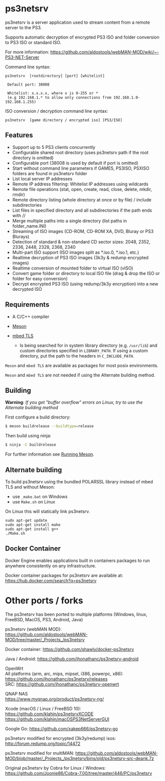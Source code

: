 # ps3netsrv

ps3netsrv is a server application used to stream content from a remote server to the PS3.

Supports automatic decryption of encrypted PS3 ISO and folder conversion to PS3 ISO or standard ISO.

For more information: https://github.com/aldostools/webMAN-MOD/wiki/~-PS3-NET-Server

Command line syntax:
```
ps3netsrv  [rootdirectory] [port] [whitelist]

 Default port: 38008

 Whitelist: x.x.x.x, where x is 0-255 or *
 (e.g 192.168.1.* to allow only connections from 192.168.1.0-192.168.1.255)
```

ISO conversion / decryption command line syntax:
```
ps3netsrv  [game directory / encrypted iso] [PS3/ISO]
```

## Features

* Support up to 5 PS3 clients concurrently
* Configurable shared root directory (uses ps3netsrv path if the root directory is omitted)
* Configurable port (38008 is used by default if port is omitted)
* Start without command line parameters if GAMES, PS3ISO, PSXISO folders are found in ps3netsrv folder
* List local server IP addresses
* Remote IP address filtering: Whitelist IP addresses using wildcards
* Remote file operations (stat, open, create, read, close, delete, mkdir, rmdir)
* Remote directory listing (whole directory at once or by file) / include subdirectories
* List files in specified directory and all subdirectories if the path ends with //
* Merge multiple paths into a single directory (list paths in folder_name.INI)
* Streaming of ISO images (CD-ROM, CD-ROM XA, DVD, Bluray or PS3 Blurays)
* Detection of standard & non-standard CD sector sizes: 2048, 2352, 2336, 2448, 2328, 2368, 2340
* Multi-part ISO support (ISO images split as *.iso.0, *.iso.1, etc.)
* Realtime decryption of PS3 ISO images (3k3y & redump encrypted images)
* Realtime conversion of mounted folder to virtual ISO (vISO)
* Convert game folder or directory to local ISO file (drag & drop the ISO or folder for easy conversion)
* Decrypt encrypted PS3 ISO (using redump/3k3y encryption) into a new decrypted ISO

## Requirements

* A C/C++ compiler

* [Meson](https://mesonbuild.com/Getting-meson.html)

* [mbed TLS](https://tls.mbed.org/)
  * Is being searched for in system library directory (e.g. `/usr/lib`) and custom directories specified in `LIBRARY_PATH`.
  If using a custom directory, put the path to the headers in `C_INCLUDE_PATH`.

`Meson` and `mbed TLS` are available as packages for most posix environments.

`Meson` and `mbed TLS` are not needed if using the Alternate building method.


## Building
**Warning**: *If you get "buffer overflow" errors on Linux, try to use the Alternate building method*

First configure a build directory:

```bash
$ meson buildrelease --buildtype=release
```

Then build using ninja:

```bash
$ ninja -C buildrelease
```

For further information see [Running Meson](https://mesonbuild.com/Running-Meson.html).

## Alternate building
To build ps3netsrv using the bundled POLARSSL library instead of mbed TLS and without Meson:
* use `_make.bat` on Windows 
* use `Make.sh` on Linux

On Linux this will statically link ps3netsrv.

```
sudo apt-get update
sudo apt-get install make
sudo apt-get install g++
./Make.sh
```

## Docker Container
Docker Engine enables applications built in containers packages to run anywhere consistently on any infrastructure.

Docker container packages for ps3netsrv are available at:
https://hub.docker.com/search?q=ps3netsrv

# Other ports / forks
The ps3netsrv has been ported to multiple platforms (Windows, linux, FreeBSD, MacOS, PS3, Android, Java)<br>

ps3netsrv (webMAN MOD):<br>
https://github.com/aldostools/webMAN-MOD/tree/master/_Projects_/ps3netsrv

Docker container: https://github.com/shawly/docker-ps3netsrv

Java / Android: https://github.com/jhonathanc/ps3netsrv-android

OpenWrt<br>
All platforms (arm, arc, mips, mipsel, i386, powerpc, x86): https://github.com/jhonathanc/ps3netsrv/releases<br> 
SRC: https://github.com/jhonathanc/ps3netsrv-openwrt<br>

QNAP NAS<br>
https://www.myqnap.org/product/ps3netsrv-ng/ <br>

Xcode (macOS / Linux / FreeBSD 10):<br>
https://github.com/klahjn/ps3netsrvXCODE <br>
https://github.com/klahjn/macOSPS3NetServerGUI

Google Go: https://github.com/xakep666/ps3netsrv-go

ps3netsrv modified for encrypted (3k3y/redump) isos: http://forum.redump.org/topic/14472

ps3netsrv modified for multiMAN:
https://github.com/aldostools/webMAN-MOD/blob/master/_Projects_/ps3netsrv/bins/old/ps3netsrv-src-deank.7z

Original ps3netsrv by Cobra for Linux / Windows:<br>
https://github.com/Joonie86/Cobra-7.00/tree/master/446/PC/ps3netsrv
